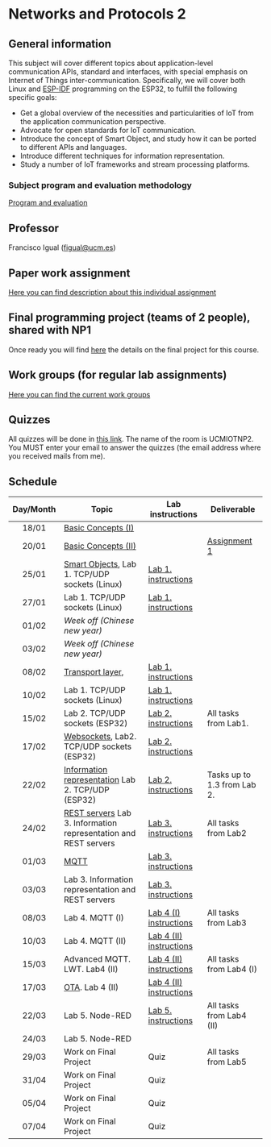 # Networks and Protocols 2

## General information

This subject will cover different topics about application-level
communication APIs, standard and interfaces, with special emphasis
on Internet of Things inter-communication. Specifically, we will
cover both Linux and 
[ESP-IDF](https://docs.espressif.com/projects/esp-idf/en/stable/esp32/get-started/index.html) 
programming on the ESP32, to fulfill the following specific goals:

* Get a global overview of the necessities and particularities of
IoT from the application communication perspective.
* Advocate for open standards for IoT communication.
* Introduce the concept of Smart Object, and study how it can be
ported to different APIs and languages.
* Introduce different techniques for information representation.
* Study a number of IoT frameworks and stream processing platforms.


### Subject program and evaluation methodology

[Program and evaluation](slides/Presentation.pdf)

## Professor

Francisco Igual (figual@ucm.es)

## Paper work assignment

[Here you can find description about this individual assignment](paperProject.md)

## Final programming project (teams of 2 people), shared with NP1

Once ready you will find [here](FinalProject.md) the details on the final project for this
course.

## Work groups (for regular lab assignments)

[Here you can find the current work groups](groups.md)

## Quizzes

All quizzes will be done in [this link](https://b.socrative.com/login/student/). The name of the room is UCMIOTNP2.
You MUST enter your email to answer the quizzes (the email address where you received mails from me).


## Schedule

| Day/Month | Topic                                                                                                 | Lab instructions                   | Deliverable                                 |
|:---------:|-------------------------------------------------------------------------------------------------------|------------------------------------|---------------------------------------------|
|   18/01   | [Basic Concepts (I)](slides/Intro1.pdf)                                                               |                                    |                                             |
|   20/01   | [Basic Concepts (II)](slides/Intro1.pdf)                                                              |                                    | [Assignment 1](Assignments/1.md)            |
|   25/01   | [Smart Objects](slides/Intro2.pdf), Lab 1. TCP/UDP sockets (Linux)                                    | [Lab 1. instructions](P1/index.md) |                                             |
|   27/01   | Lab 1. TCP/UDP sockets (Linux)                                                                        | [Lab 1. instructions](P1/index.md) |                                             |
|   01/02   | *Week off (Chinese new year)*                                                                         |                                    |                                             |
|   03/02   | *Week off (Chinese new year)*                                                                         |                                    |                                             |
|   08/02   | [Transport layer](slides/transport.pdf),                                                              | [Lab 1. instructions](P1/index.md) |                                             |
|   10/02   | Lab 1. TCP/UDP sockets (Linux)                                                                        | [Lab 1. instructions](P1/index.md) |                                             |
|   15/02   |                                      Lab 2. TCP/UDP sockets (ESP32)                                   | [Lab 2. instructions](P2/index.md) | All tasks from Lab1.                        |
|   17/02   | [Websockets](slides/NP2-Websockets.pdf), Lab2. TCP/UDP sockets (ESP32)                                | [Lab 2. instructions](P2/index.md) |                                             |
|   22/02   | [Information representation](slides/NP2-ReprInformation.pdf)  Lab 2. TCP/UDP (ESP32)                  | [Lab 2. instructions](P2/index.md) | Tasks up to 1.3 from Lab 2.                 |
|   24/02   | [REST servers](slides/NP2-REST.pdf) Lab 3. Information representation and REST servers                | [Lab 3. instructions](P5/index.md) | All tasks from Lab2                         |
|   01/03   | [MQTT](slides/NP2-MQTT.pdf)                                                                           | [Lab 3. instructions](P5/index.md) |                                             | 
|   03/03   | Lab 3. Information representation and REST servers                                                    | [Lab 3. instructions](P5/index.md) |                                             |
|   08/03   | Lab 4. MQTT (I)                                                                                       | [Lab 4 (I) instructions](P6/index.md) | All tasks from Lab3                      |
|   10/03   | Lab 4. MQTT (II)                                                                                      | [Lab 4 (II) instructions](P6-II/index.md) |                                      |
|   15/03   | Advanced MQTT. LWT. Lab4 (II)                                                                         | [Lab 4 (II) instructions](P6-II/index.md) | All tasks from Lab4 (I)              |
|   17/03   | [OTA](slides/NP2-OTA.pdf). Lab 4 (II)                                                                 | [Lab 4 (II) instructions](P6-II/index.md) |                                      |
|   22/03   | Lab 5. Node-RED                                                                                       | [Lab 5. instructions](P9/index.md) | All tasks from Lab4 (II)                    |
|   24/03   | Lab 5. Node-RED                                                                                       |                                    |                                             |
|   29/03   | Work on Final Project                                                                                 |  Quiz                              | All tasks from Lab5                         |
|   31/04   | Work on Final Project                                                                                 |  Quiz                              |                                             |
|   05/04   | Work on Final Project                                                                                 |  Quiz                              |                                             |
|   07/04   | Work on Final Project                                                                                 |  Quiz                              |                                             |

